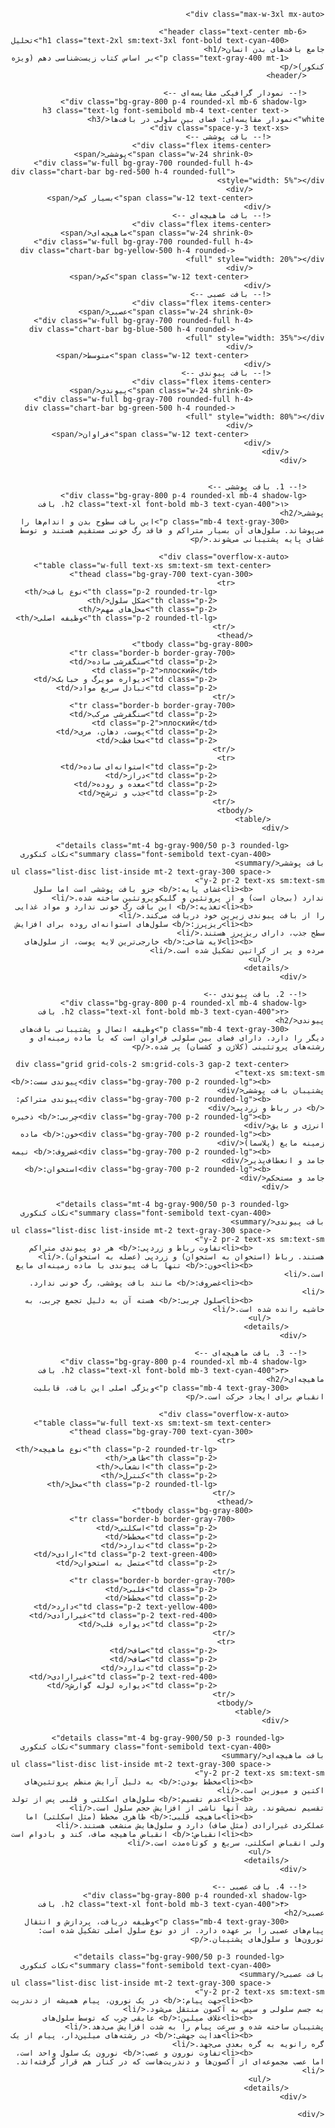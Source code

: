 <html lang="fa" dir="rtl">
<head>
    <meta charset="UTF-8">
    <meta name="viewport" content="width=device-width, initial-scale=1.0">
    <title>انواع بافت در بدن انسان</title>
    <script src="https://cdn.tailwindcss.com"></script>
    <link rel="preconnect" href="https://fonts.googleapis.com">
    <link rel="preconnect" href="https://fonts.gstatic.com" crossorigin>
    <link href="https://fonts.googleapis.com/css2?family=Vazirmatn:wght@300;400;500;600;700&display=swap" rel="stylesheet">
    <style>
        body {
            font-family: 'Vazirmatn', sans-serif;
            font-size: 14px; /* فونت کوچک‌تر برای جا شدن مطالب بیشتر */
        }
        .chart-bar {
            transition: width 0.7s ease-in-out;
        }
        details > summary {
            cursor: pointer;
            list-style: none; /* حذف نشانگر پیش‌فرض */
        }
        details > summary::-webkit-details-marker {
            display: none; /* حذف نشانگر در کروم */
        }
        details > summary::before {
            content: '◀'; /* آیکون سفارشی */
            margin-left: 8px;
            font-size: 0.8em;
            transition: transform 0.2s;
            display: inline-block;
        }
        details[open] > summary::before {
            transform: rotate(90deg);
        }
    </style>
</head>
<body class="bg-gray-900 text-gray-200 p-2 sm:p-4">

    <div class="max-w-3xl mx-auto">

        <header class="text-center mb-6">
            <h1 class="text-2xl sm:text-3xl font-bold text-cyan-400">تحلیل جامع بافت‌های بدن انسان</h1>
            <p class="text-gray-400 mt-1">بر اساس کتاب زیست‌شناسی دهم (ویژه کنکور)</p>
        </header>

        <!-- نمودار گرافیکی مقایسه‌ای -->
        <div class="bg-gray-800 p-4 rounded-xl mb-6 shadow-lg">
            <h3 class="text-lg font-semibold mb-4 text-center text-white">نمودار مقایسه‌ای: فضای بین سلولی در بافت‌ها</h3>
            <div class="space-y-3 text-xs">
                <!-- بافت پوششی -->
                <div class="flex items-center">
                    <span class="w-24 shrink-0">پوششی</span>
                    <div class="w-full bg-gray-700 rounded-full h-4">
                        <div class="chart-bar bg-red-500 h-4 rounded-full" style="width: 5%"></div>
                    </div>
                    <span class="w-12 text-center">بسیار کم</span>
                </div>
                <!-- بافت ماهیچه‌ای -->
                <div class="flex items-center">
                    <span class="w-24 shrink-0">ماهیچه‌ای</span>
                    <div class="w-full bg-gray-700 rounded-full h-4">
                        <div class="chart-bar bg-yellow-500 h-4 rounded-full" style="width: 20%"></div>
                    </div>
                     <span class="w-12 text-center">کم</span>
                </div>
                <!-- بافت عصبی -->
                <div class="flex items-center">
                    <span class="w-24 shrink-0">عصبی</span>
                    <div class="w-full bg-gray-700 rounded-full h-4">
                        <div class="chart-bar bg-blue-500 h-4 rounded-full" style="width: 35%"></div>
                    </div>
                     <span class="w-12 text-center">متوسط</span>
                </div>
                <!-- بافت پیوندی -->
                <div class="flex items-center">
                    <span class="w-24 shrink-0">پیوندی</span>
                    <div class="w-full bg-gray-700 rounded-full h-4">
                        <div class="chart-bar bg-green-500 h-4 rounded-full" style="width: 80%"></div>
                    </div>
                     <span class="w-12 text-center">فراوان</span>
                </div>
            </div>
        </div>


        <!-- 1. بافت پوششی -->
        <div class="bg-gray-800 p-4 rounded-xl mb-4 shadow-lg">
            <h2 class="text-xl font-bold mb-3 text-cyan-400">۱. بافت پوششی</h2>
            <p class="mb-4 text-gray-300">این بافت سطوح بدن و اندام‌ها را می‌پوشاند. سلول‌های آن بسیار متراکم و فاقد رگ خونی مستقیم هستند و توسط غشای پایه پشتیبانی می‌شوند.</p>
            
            <div class="overflow-x-auto">
                <table class="w-full text-xs sm:text-sm text-center">
                    <thead class="bg-gray-700 text-cyan-300">
                        <tr>
                            <th class="p-2 rounded-tr-lg">نوع بافت</th>
                            <th class="p-2">شکل سلول</th>
                            <th class="p-2">محل‌های مهم</th>
                            <th class="p-2 rounded-tl-lg">وظیفه اصلی</th>
                        </tr>
                    </thead>
                    <tbody class="bg-gray-800">
                        <tr class="border-b border-gray-700">
                            <td class="p-2">سنگفرشی ساده</td>
                            <td class="p-2">плоский</td>
                            <td class="p-2">دیواره مویرگ و حبابک</td>
                            <td class="p-2">تبادل سریع مواد</td>
                        </tr>
                        <tr class="border-b border-gray-700">
                            <td class="p-2">سنگفرشی مرکب</td>
                            <td class="p-2">плоский</td>
                            <td class="p-2">پوست، دهان، مری</td>
                            <td class="p-2">محافظت</td>
                        </tr>
                        <tr>
                            <td class="p-2">استوانه‌ای ساده</td>
                            <td class="p-2">دراز</td>
                            <td class="p-2">معده و روده</td>
                            <td class="p-2">جذب و ترشح</td>
                        </tr>
                    </tbody>
                </table>
            </div>

            <details class="mt-4 bg-gray-900/50 p-3 rounded-lg">
                <summary class="font-semibold text-cyan-400">نکات کنکوری بافت پوششی</summary>
                <ul class="list-disc list-inside mt-2 text-gray-300 space-y-2 pr-2 text-xs sm:text-sm">
                    <li><b>غشای پایه:</b> جزو بافت پوششی است اما سلول ندارد (بی‌جان است) و از پروتئین و گلیکوپروتئین ساخته شده.</li>
                    <li><b>تغذیه:</b> این بافت رگ خونی ندارد و مواد غذایی را از بافت پیوندی زیرین خود دریافت می‌کند.</li>
                    <li><b>ریزپرز:</b> سلول‌های استوانه‌ای روده برای افزایش سطح جذب، دارای ریزپرز هستند.</li>
                    <li><b>لایه شاخی:</b> خارجی‌ترین لایه پوست، از سلول‌های مرده و پر از کراتین تشکیل شده است.</li>
                </ul>
            </details>
        </div>

        <!-- 2. بافت پیوندی -->
        <div class="bg-gray-800 p-4 rounded-xl mb-4 shadow-lg">
            <h2 class="text-xl font-bold mb-3 text-cyan-400">۲. بافت پیوندی</h2>
            <p class="mb-4 text-gray-300">وظیفه اتصال و پشتیبانی بافت‌های دیگر را دارد. دارای فضای بین سلولی فراوان است که با ماده زمینه‌ای و رشته‌های پروتئینی (کلاژن و کشسان) پر شده.</p>
            
            <div class="grid grid-cols-2 sm:grid-cols-3 gap-2 text-center text-xs sm:text-sm">
                <div class="bg-gray-700 p-2 rounded-lg"><b>پیوندی سست:</b> پشتیبان بافت پوششی</div>
                <div class="bg-gray-700 p-2 rounded-lg"><b>پیوندی متراکم:</b> در رباط و زردپی</div>
                <div class="bg-gray-700 p-2 rounded-lg"><b>چربی:</b> ذخیره انرژی و عایق</div>
                <div class="bg-gray-700 p-2 rounded-lg"><b>خون:</b> ماده زمینه مایع (پلاسما)</div>
                <div class="bg-gray-700 p-2 rounded-lg"><b>غضروف:</b> نیمه جامد و انعطاف‌پذیر</div>
                <div class="bg-gray-700 p-2 rounded-lg"><b>استخوان:</b> جامد و مستحکم</div>
            </div>

            <details class="mt-4 bg-gray-900/50 p-3 rounded-lg">
                <summary class="font-semibold text-cyan-400">نکات کنکوری بافت پیوندی</summary>
                <ul class="list-disc list-inside mt-2 text-gray-300 space-y-2 pr-2 text-xs sm:text-sm">
                    <li><b>تفاوت رباط و زردپی:</b> هر دو پیوندی متراکم هستند. رباط (استخوان به استخوان) و زردپی (عضله به استخوان).</li>
                    <li><b>خون:</b> تنها بافت پیوندی با ماده زمینه‌ای مایع است.</li>
                    <li><b>غضروف:</b> مانند بافت پوششی، رگ خونی ندارد.</li>
                    <li><b>سلول چربی:</b> هسته آن به دلیل تجمع چربی، به حاشیه رانده شده است.</li>
                </ul>
            </details>
        </div>

        <!-- 3. بافت ماهیچه‌ای -->
        <div class="bg-gray-800 p-4 rounded-xl mb-4 shadow-lg">
            <h2 class="text-xl font-bold mb-3 text-cyan-400">۳. بافت ماهیچه‌ای</h2>
            <p class="mb-4 text-gray-300">ویژگی اصلی این بافت، قابلیت انقباض برای ایجاد حرکت است.</p>

            <div class="overflow-x-auto">
                <table class="w-full text-xs sm:text-sm text-center">
                    <thead class="bg-gray-700 text-cyan-300">
                        <tr>
                            <th class="p-2 rounded-tr-lg">نوع ماهیچه</th>
                            <th class="p-2">ظاهر</th>
                            <th class="p-2">انشعاب</th>
                            <th class="p-2">کنترل</th>
                            <th class="p-2 rounded-tl-lg">محل</th>
                        </tr>
                    </thead>
                    <tbody class="bg-gray-800">
                        <tr class="border-b border-gray-700">
                            <td class="p-2">اسکلتی</td>
                            <td class="p-2">مخطط</td>
                            <td class="p-2">ندارد</td>
                            <td class="p-2 text-green-400">ارادی</td>
                            <td class="p-2">متصل به استخوان</td>
                        </tr>
                        <tr class="border-b border-gray-700">
                            <td class="p-2">قلبی</td>
                            <td class="p-2">مخطط</td>
                            <td class="p-2 text-yellow-400">دارد</td>
                            <td class="p-2 text-red-400">غیرارادی</td>
                            <td class="p-2">دیواره قلب</td>
                        </tr>
                        <tr>
                            <td class="p-2">صاف</td>
                            <td class="p-2">صاف</td>
                            <td class="p-2">ندارد</td>
                            <td class="p-2 text-red-400">غیرارادی</td>
                            <td class="p-2">دیواره لوله گوارش</td>
                        </tr>
                    </tbody>
                </table>
            </div>

             <details class="mt-4 bg-gray-900/50 p-3 rounded-lg">
                <summary class="font-semibold text-cyan-400">نکات کنکوری بافت ماهیچه‌ای</summary>
                <ul class="list-disc list-inside mt-2 text-gray-300 space-y-2 pr-2 text-xs sm:text-sm">
                    <li><b>مخطط بودن:</b> به دلیل آرایش منظم پروتئین‌های اکتین و میوزین است.</li>
                    <li><b>عدم تقسیم:</b> سلول‌های اسکلتی و قلبی پس از تولد تقسیم نمی‌شوند. رشد آنها ناشی از افزایش حجم سلول است.</li>
                    <li><b>ماهیچه قلبی:</b> ظاهری مخطط (مثل اسکلتی) اما عملکردی غیرارادی (مثل صاف) دارد و سلول‌هایش منشعب هستند.</li>
                    <li><b>انقباض:</b> انقباض ماهیچه صاف، کند و بادوام است ولی انقباض اسکلتی، سریع و کوتاه‌مدت است.</li>
                </ul>
            </details>
        </div>

        <!-- 4. بافت عصبی -->
        <div class="bg-gray-800 p-4 rounded-xl shadow-lg">
            <h2 class="text-xl font-bold mb-3 text-cyan-400">۴. بافت عصبی</h2>
            <p class="mb-4 text-gray-300">وظیفه دریافت، پردازش و انتقال پیام‌های عصبی را بر عهده دارد. از دو نوع سلول اصلی تشکیل شده است: نورون‌ها و سلول‌های پشتیبان.</p>
            
             <details class="bg-gray-900/50 p-3 rounded-lg">
                <summary class="font-semibold text-cyan-400">نکات کنکوری بافت عصبی</summary>
                <ul class="list-disc list-inside mt-2 text-gray-300 space-y-2 pr-2 text-xs sm:text-sm">
                    <li><b>جهت پیام:</b> در یک نورون، پیام همیشه از دندریت به جسم سلولی و سپس به آکسون منتقل می‌شود.</li>
                    <li><b>غلاف میلین:</b> عایقی چرب که توسط سلول‌های پشتیبان ساخته شده و سرعت پیام را به شدت افزایش می‌دهد.</li>
                    <li><b>هدایت جهشی:</b> در رشته‌های میلین‌دار، پیام از یک گره رانویه به گره بعدی می‌جهد.</li>
                    <li><b>تفاوت نورون و عصب:</b> نورون یک سلول واحد است، اما عصب مجموعه‌ای از آکسون‌ها و دندریت‌هاست که در کنار هم قرار گرفته‌اند.</li>
                </ul>
            </details>
        </div>

    </div>

</body>
</html>
